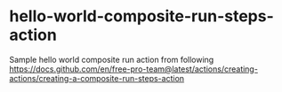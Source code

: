 # hello-world-composite-run-steps-action

Sample hello world composite run action from following
https://docs.github.com/en/free-pro-team@latest/actions/creating-actions/creating-a-composite-run-steps-action
